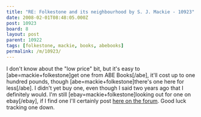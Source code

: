 ```yaml
---
title: "RE: Folkestone and its neighbourhood by S. J. Mackie - 10923"
date: 2008-02-01T08:48:05.000Z
post: 10923
board: 8
layout: post
parent: 10922
tags: [folkestone, mackie, books, abebooks]
permalink: /m/10923/
---
```

I don't know about the "low price" bit, but it's easy to [abe=mackie+folkestone]get one from ABE Books[/abe], it'll cost up to one hundred pounds, though [abe=mackie+folkestone]there's one here for less[/abe]. I didn't yet buy one, even though I said two years ago that I definitely would. I'm still [ebay=mackie+folkestone]looking out for one on ebay[/ebay], if I find one I'll certainly post <a href="http://www.folkestonegerald.com/folkestone/8/board.html">here on the forum</a>. Good luck tracking one down.
